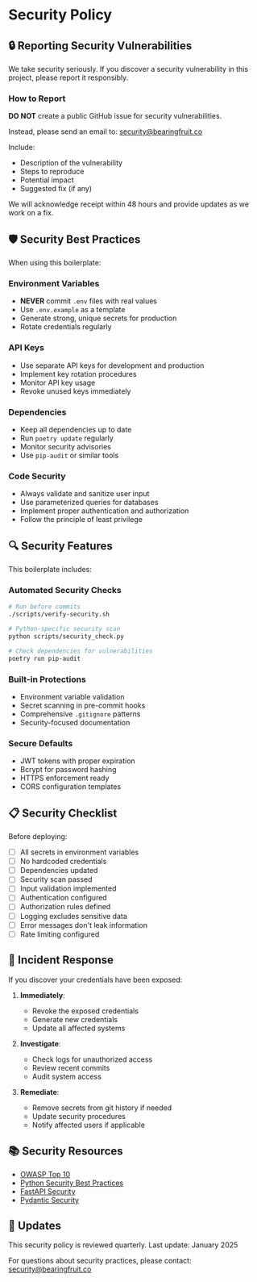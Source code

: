# Security Policy

## 🔒 Reporting Security Vulnerabilities

We take security seriously. If you discover a security vulnerability in this project, please report it responsibly.

### How to Report

**DO NOT** create a public GitHub issue for security vulnerabilities.

Instead, please send an email to: security@bearingfruit.co

Include:
- Description of the vulnerability
- Steps to reproduce
- Potential impact
- Suggested fix (if any)

We will acknowledge receipt within 48 hours and provide updates as we work on a fix.

## 🛡️ Security Best Practices

When using this boilerplate:

### Environment Variables
- **NEVER** commit `.env` files with real values
- Use `.env.example` as a template
- Generate strong, unique secrets for production
- Rotate credentials regularly

### API Keys
- Use separate API keys for development and production
- Implement key rotation procedures
- Monitor API key usage
- Revoke unused keys immediately

### Dependencies
- Keep all dependencies up to date
- Run `poetry update` regularly
- Monitor security advisories
- Use `pip-audit` or similar tools

### Code Security
- Always validate and sanitize user input
- Use parameterized queries for databases
- Implement proper authentication and authorization
- Follow the principle of least privilege

## 🔍 Security Features

This boilerplate includes:

### Automated Security Checks
```bash
# Run before commits
./scripts/verify-security.sh

# Python-specific security scan
python scripts/security_check.py

# Check dependencies for vulnerabilities
poetry run pip-audit
```

### Built-in Protections
- Environment variable validation
- Secret scanning in pre-commit hooks
- Comprehensive `.gitignore` patterns
- Security-focused documentation

### Secure Defaults
- JWT tokens with proper expiration
- Bcrypt for password hashing
- HTTPS enforcement ready
- CORS configuration templates

## 📋 Security Checklist

Before deploying:

- [ ] All secrets in environment variables
- [ ] No hardcoded credentials
- [ ] Dependencies updated
- [ ] Security scan passed
- [ ] Input validation implemented
- [ ] Authentication configured
- [ ] Authorization rules defined
- [ ] Logging excludes sensitive data
- [ ] Error messages don't leak information
- [ ] Rate limiting configured

## 🚨 Incident Response

If you discover your credentials have been exposed:

1. **Immediately**:
   - Revoke the exposed credentials
   - Generate new credentials
   - Update all affected systems

2. **Investigate**:
   - Check logs for unauthorized access
   - Review recent commits
   - Audit system access

3. **Remediate**:
   - Remove secrets from git history if needed
   - Update security procedures
   - Notify affected users if applicable

## 📚 Security Resources

- [OWASP Top 10](https://owasp.org/www-project-top-ten/)
- [Python Security Best Practices](https://python.readthedocs.io/en/latest/library/security_warnings.html)
- [FastAPI Security](https://fastapi.tiangolo.com/tutorial/security/)
- [Pydantic Security](https://docs.pydantic.dev/latest/concepts/security/)

## 🔄 Updates

This security policy is reviewed quarterly. Last update: January 2025

For questions about security practices, please contact: security@bearingfruit.co
